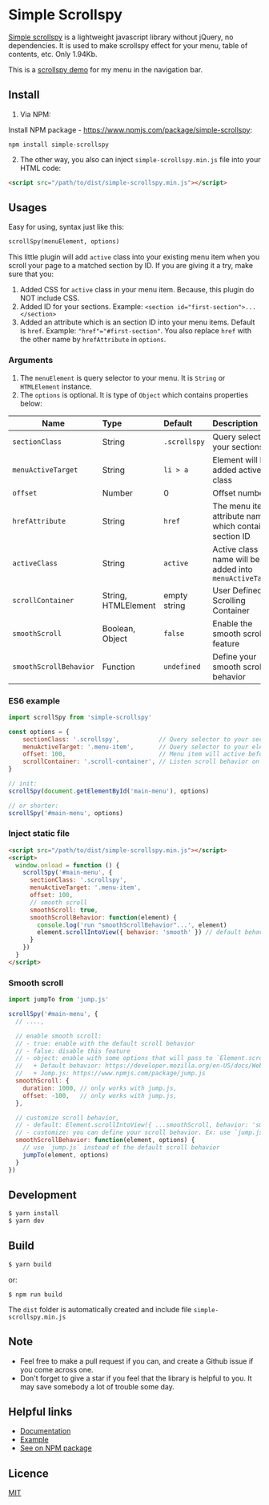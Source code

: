 # Simple Scrollspy

[Simple scrollspy](https://kimyvgy.github.io/simple-scrollspy) is a lightweight javascript library without jQuery,
no dependencies. It is used to make scrollspy effect for your menu, table of contents, etc.
Only 1.94Kb.

This is a [scrollspy demo](https://kimyvgy.github.io/simple-scrollspy/demo) for my menu in the navigation bar.

## Install
1. Via NPM:

Install NPM package - https://www.npmjs.com/package/simple-scrollspy:

```npm
npm install simple-scrollspy
```

2. The other way, you also can inject `simple-scrollspy.min.js` file into your HTML code:

```html
<script src="/path/to/dist/simple-scrollspy.min.js"></script>
```

## Usages

Easy for using, syntax just like this:

```html
scrollSpy(menuElement, options)
```

This little plugin will add `active` class into your existing menu item when you scroll your page to a matched section by ID.
If you are giving it a try, make sure that you:
1. Added CSS for `active` class in your menu item. Because, this plugin do NOT include CSS.
2. Added ID for your sections.
    Example: `<section id="first-section">...</section>`
3. Added an attribute which is an section ID into your menu items. Default is `href`.
    Example: `"href"="#first-section"`.
You also replace `href` with the other name by `hrefAttribute` in `options`.

### Arguments

1. The `menuElement` is query selector to your menu. It is `String` or `HTMLElement` instance.
2. The `options` is optional. It is type of `Object` which contains properties below:

| Name               | Type               | Default       | Description                        |
|--------------------|:-------------------|:--------------|:-----------------------------------|
| `sectionClass`     | String             | `.scrollspy`  | Query selector to your sections    |
| `menuActiveTarget` | String             | `li > a`      | Element will be added active class |
| `offset`           | Number             | 0             | Offset number                      |
| `hrefAttribute`    | String             | `href`        | The menu item's attribute name which contains section ID |
| `activeClass`      | String             | `active`      | Active class name will be added into `menuActiveTarget`|
| `scrollContainer`  | String, HTMLElement | empty string  | User Defined Scrolling Container |
| `smoothScroll`  | Boolean, Object | `false`  | Enable the smooth scrolling feature |
| `smoothScrollBehavior`  | Function | `undefined`  | Define your smooth scroll behavior |

### ES6 example

```js
import scrollSpy from 'simple-scrollspy'

const options = {
    sectionClass: '.scrollspy',           // Query selector to your sections
    menuActiveTarget: '.menu-item',       // Query selector to your elements that will be added `active` class
    offset: 100,                          // Menu item will active before scroll to a matched section 100px
    scrollContainer: '.scroll-container', // Listen scroll behavior on `.scroll-container` instead of `window`
}

// init:
scrollSpy(document.getElementById('main-menu'), options)

// or shorter:
scrollSpy('#main-menu', options)
```

### Inject static file

```html
<script src="/path/to/dist/simple-scrollspy.min.js"></script>
<script>
  window.onload = function () {
    scrollSpy('#main-menu', {
      sectionClass: '.scrollspy',
      menuActiveTarget: '.menu-item',
      offset: 100,
      // smooth scroll
      smoothScroll: true,
      smoothScrollBehavior: function(element) {
        console.log('run "smoothScrollBehavior"...', element)
        element.scrollIntoView({ behavior: 'smooth' }) // default behavior
      }
    })
  }
</script>
```

### Smooth scroll

```javascript
import jumpTo from 'jump.js'

scrollSpy('#main-menu', {
  // ....,

  // enable smooth scroll:
  // - true: enable with the default scroll behavior
  // - false: disable this feature
  // - object: enable with some options that will pass to `Element.scrollIntoView` or `smoothScrollBehavior`
  //   + Default behavior: https://developer.mozilla.org/en-US/docs/Web/API/Element/scrollIntoView
  //   + Jump.js: https://www.npmjs.com/package/jump.js
  smoothScroll: {
    duration: 1000, // only works with jump.js,
    offset: -100,   // only works with jump.js,
  },

  // customize scroll behavior,
  // - default: Element.scrollIntoView({ ...smoothScroll, behavior: 'smooth' })
  // - customize: you can define your scroll behavior. Ex: use `jump.js`, jQuery, .etc
  smoothScrollBehavior: function(element, options) {
    // use `jump.js` instead of the default scroll behavior
    jumpTo(element, options)
  }
})
```

## Development

```bash
$ yarn install
$ yarn dev
```

## Build
```bash
$ yarn build
```
or:
```npm
$ npm run build
```
The `dist` folder is automatically created and include file `simple-scrollspy.min.js`

## Note
- Feel free to make a pull request if you can, and create a Github issue if you come across one.
- Don't forget to give a star if you feel that the library is helpful to you. It may save somebody a lot of trouble some day.

## Helpful links
- [Documentation](https://kimyvgy.github.io/simple-scrollspy)
- [Example](https://kimyvgy.github.io/simple-scrollspy/demo)
- [See on NPM package](https://www.npmjs.com/package/simple-scrollspy)

## Licence
[MIT](./LICENSE)
